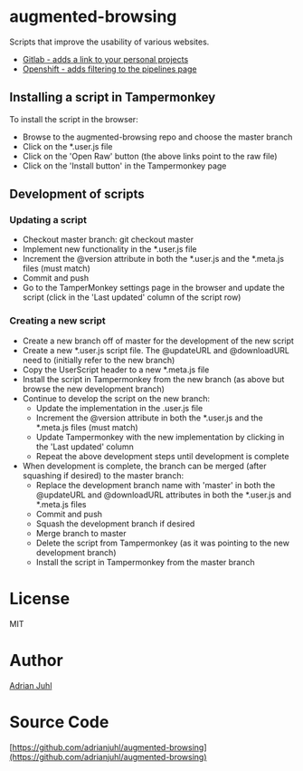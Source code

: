 # augmented-browsing

Scripts that improve the usability of various websites.

* [Gitlab - adds a link to your personal projects](https://github.com/adrianjuhl/augmented-browsing/raw/master/gitlab.user.js)
* [Openshift - adds filtering to the pipelines page](https://github.com/adrianjuhl/augmented-browsing/raw/master/openshift.user.js)

## Installing a script in Tampermonkey
To install the script in the browser:
* Browse to the augmented-browsing repo and choose the master branch
* Click on the *.user.js file
* Click on the 'Open Raw' button (the above links point to the raw file)
* Click on the 'Install button' in the Tampermonkey page

## Development of scripts

### Updating a script
* Checkout master branch: git checkout master
* Implement new functionality in the *.user.js file
* Increment the @version attribute in both the *.user.js and the *.meta.js files (must match)
* Commit and push
* Go to the TamperMonkey settings page in the browser and update the script (click in the 'Last updated' column of the script row)

### Creating a new script
* Create a new branch off of master for the development of the new script
* Create a new *.user.js script file. The @updateURL and @downloadURL need to (initially refer to the new branch)
* Copy the UserScript header to a new *.meta.js file
* Install the script in Tampermonkey from the new branch (as above but browse the new development branch)
* Continue to develop the script on the new branch:
    * Update the implementation in the .user.js file
    * Increment the @version attribute in both the *.user.js and the *.meta.js files (must match)
    * Update Tampermonkey with the new implementation by clicking in the 'Last updated' column
    * Repeat the above development steps until development is complete
* When development is complete, the branch can be merged (after squashing if desired) to the master branch:
    * Replace the development branch name with 'master' in both the @updateURL and @downloadURL attributes in both the *.user.js and *.meta.js files
    * Commit and push
    * Squash the development branch if desired
    * Merge branch to master
    * Delete the script from Tampermonkey (as it was pointing to the new development branch)
    * Install the script in Tampermonkey from the master branch

# License

MIT

# Author

[Adrian Juhl](http://github.com/adrianjuhl)

# Source Code

[https://github.com/adrianjuhl/augmented-browsing](https://github.com/adrianjuhl/augmented-browsing)
